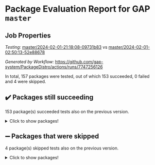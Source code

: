 # Package Evaluation Report for GAP `master`

## Job Properties

*Testing:* [master/2024-02-01-21:18:08-09731b83](https://github.com/gap-system/PackageDistro/blob/data/reports/master/2024-02-01-21:18:08-09731b83) vs [master/2024-02-01-02:50:13-52e88678](https://github.com/gap-system/PackageDistro/blob/data/reports/master/2024-02-01-02:50:13-52e88678)

*Generated by Workflow:* https://github.com/gap-system/PackageDistro/actions/runs/7747256126

In total, 157 packages were tested, out of which 153 succeeded, 0 failed and 4 were skipped.

## :heavy_check_mark: Packages still succeeding

153 package(s) succeeded tests also on the previous version.
<details><summary>Click to show packages!</summary>

- 4ti2interface 2023.02-04 [(success)](https://github.com/gap-system/PackageDistro/actions/runs/7747256126/job/21128009370)
- ace 5.6.2 [(success)](https://github.com/gap-system/PackageDistro/actions/runs/7747256126/job/21128009626)
- aclib 1.3.2 [(success)](https://github.com/gap-system/PackageDistro/actions/runs/7747256126/job/21128009830)
- agt 0.3.1 [(success)](https://github.com/gap-system/PackageDistro/actions/runs/7747256126/job/21128010079)
- alnuth 3.2.1 [(success)](https://github.com/gap-system/PackageDistro/actions/runs/7747256126/job/21128010282)
- anupq 3.3.0 [(success)](https://github.com/gap-system/PackageDistro/actions/runs/7747256126/job/21128010504)
- atlasrep 2.1.8 [(success)](https://github.com/gap-system/PackageDistro/actions/runs/7747256126/job/21128010703)
- autodoc 2023.06.19 [(success)](https://github.com/gap-system/PackageDistro/actions/runs/7747256126/job/21128010911)
- automata 1.15 [(success)](https://github.com/gap-system/PackageDistro/actions/runs/7747256126/job/21128015215)
- automgrp 1.3.2 [(success)](https://github.com/gap-system/PackageDistro/actions/runs/7747256126/job/21128015753)
- autpgrp 1.11 [(success)](https://github.com/gap-system/PackageDistro/actions/runs/7747256126/job/21128016059)
- cap 2024.01-06 [(success)](https://github.com/gap-system/PackageDistro/actions/runs/7747256126/job/21128016627)
- caratinterface 2.3.6 [(success)](https://github.com/gap-system/PackageDistro/actions/runs/7747256126/job/21128016918)
- cddinterface 2022.11.01 [(success)](https://github.com/gap-system/PackageDistro/actions/runs/7747256126/job/21128017133)
- circle 1.6.6 [(success)](https://github.com/gap-system/PackageDistro/actions/runs/7747256126/job/21128017392)
- classicpres 1.22 [(success)](https://github.com/gap-system/PackageDistro/actions/runs/7747256126/job/21128017662)
- cohomolo 1.6.11 [(success)](https://github.com/gap-system/PackageDistro/actions/runs/7747256126/job/21128017918)
- congruence 1.2.5 [(success)](https://github.com/gap-system/PackageDistro/actions/runs/7747256126/job/21128018260)
- corelg 1.56 [(success)](https://github.com/gap-system/PackageDistro/actions/runs/7747256126/job/21128018535)
- crime 1.6 [(success)](https://github.com/gap-system/PackageDistro/actions/runs/7747256126/job/21128018762)
- crisp 1.4.6 [(success)](https://github.com/gap-system/PackageDistro/actions/runs/7747256126/job/21128019024)
- crypting 0.10.4 [(success)](https://github.com/gap-system/PackageDistro/actions/runs/7747256126/job/21128019298)
- cryst 4.1.27 [(success)](https://github.com/gap-system/PackageDistro/actions/runs/7747256126/job/21128019534)
- crystcat 1.1.10 [(success)](https://github.com/gap-system/PackageDistro/actions/runs/7747256126/job/21128019784)
- ctbllib 1.3.7 [(success)](https://github.com/gap-system/PackageDistro/actions/runs/7747256126/job/21128020003)
- cubefree 1.19 [(success)](https://github.com/gap-system/PackageDistro/actions/runs/7747256126/job/21128020237)
- curlinterface 2.3.2 [(success)](https://github.com/gap-system/PackageDistro/actions/runs/7747256126/job/21128020540)
- cvec 2.8.1 [(success)](https://github.com/gap-system/PackageDistro/actions/runs/7747256126/job/21128020773)
- datastructures 0.3.0 [(success)](https://github.com/gap-system/PackageDistro/actions/runs/7747256126/job/21128021016)
- deepthought 1.0.6 [(success)](https://github.com/gap-system/PackageDistro/actions/runs/7747256126/job/21128021256)
- design 1.8 [(success)](https://github.com/gap-system/PackageDistro/actions/runs/7747256126/job/21128021450)
- difsets 2.3.1 [(success)](https://github.com/gap-system/PackageDistro/actions/runs/7747256126/job/21128021695)
- digraphs 1.6.3 [(success)](https://github.com/gap-system/PackageDistro/actions/runs/7747256126/job/21128021956)
- edim 1.3.7 [(success)](https://github.com/gap-system/PackageDistro/actions/runs/7747256126/job/21128022176)
- example 4.3.4 [(success)](https://github.com/gap-system/PackageDistro/actions/runs/7747256126/job/21128022419)
- examplesforhomalg 2023.10-01 [(success)](https://github.com/gap-system/PackageDistro/actions/runs/7747256126/job/21128022646)
- factint 1.6.3 [(success)](https://github.com/gap-system/PackageDistro/actions/runs/7747256126/job/21128022836)
- ferret 1.0.10 [(success)](https://github.com/gap-system/PackageDistro/actions/runs/7747256126/job/21128023027)
- fga 1.5.0 [(success)](https://github.com/gap-system/PackageDistro/actions/runs/7747256126/job/21128023215)
- fining 1.5.6 [(success)](https://github.com/gap-system/PackageDistro/actions/runs/7747256126/job/21128023407)
- float 1.0.4 [(success)](https://github.com/gap-system/PackageDistro/actions/runs/7747256126/job/21128023639)
- format 1.4.3 [(success)](https://github.com/gap-system/PackageDistro/actions/runs/7747256126/job/21128023839)
- forms 1.2.9 [(success)](https://github.com/gap-system/PackageDistro/actions/runs/7747256126/job/21128024144)
- fplsa 1.2.6 [(success)](https://github.com/gap-system/PackageDistro/actions/runs/7747256126/job/21128024380)
- fr 2.4.13 [(success)](https://github.com/gap-system/PackageDistro/actions/runs/7747256126/job/21128024637)
- francy 2.0.3 [(success)](https://github.com/gap-system/PackageDistro/actions/runs/7747256126/job/21128024927)
- fwtree 1.3 [(success)](https://github.com/gap-system/PackageDistro/actions/runs/7747256126/job/21128025167)
- gapdoc 1.6.6 [(success)](https://github.com/gap-system/PackageDistro/actions/runs/7747256126/job/21128025381)
- gauss 2023.02-04 [(success)](https://github.com/gap-system/PackageDistro/actions/runs/7747256126/job/21128025643)
- gaussforhomalg 2023.11-01 [(success)](https://github.com/gap-system/PackageDistro/actions/runs/7747256126/job/21128025831)
- gbnp 1.0.5 [(success)](https://github.com/gap-system/PackageDistro/actions/runs/7747256126/job/21128026042)
- generalizedmorphismsforcap 2024.01-01 [(success)](https://github.com/gap-system/PackageDistro/actions/runs/7747256126/job/21128026249)
- genss 1.6.8 [(success)](https://github.com/gap-system/PackageDistro/actions/runs/7747256126/job/21128026491)
- gradedmodules 2024.01-01 [(success)](https://github.com/gap-system/PackageDistro/actions/runs/7747256126/job/21128026762)
- gradedringforhomalg 2023.08-01 [(success)](https://github.com/gap-system/PackageDistro/actions/runs/7747256126/job/21128026966)
- grape 4.9.0 [(success)](https://github.com/gap-system/PackageDistro/actions/runs/7747256126/job/21128027184)
- groupoids 1.74 [(success)](https://github.com/gap-system/PackageDistro/actions/runs/7747256126/job/21128027428)
- grpconst 2.6.5 [(success)](https://github.com/gap-system/PackageDistro/actions/runs/7747256126/job/21128027678)
- guarana 0.96.3 [(success)](https://github.com/gap-system/PackageDistro/actions/runs/7747256126/job/21128027944)
- guava 3.18 [(success)](https://github.com/gap-system/PackageDistro/actions/runs/7747256126/job/21128028178)
- hap 1.62 [(success)](https://github.com/gap-system/PackageDistro/actions/runs/7747256126/job/21128028455)
- hapcryst 0.1.15 [(success)](https://github.com/gap-system/PackageDistro/actions/runs/7747256126/job/21128028714)
- hecke 1.5.3 [(success)](https://github.com/gap-system/PackageDistro/actions/runs/7747256126/job/21128028969)
- help 3.5 [(success)](https://github.com/gap-system/PackageDistro/actions/runs/7747256126/job/21128029252)
- homalg 2024.01-01 [(success)](https://github.com/gap-system/PackageDistro/actions/runs/7747256126/job/21128029576)
- homalgtocas 2023.11-01 [(success)](https://github.com/gap-system/PackageDistro/actions/runs/7747256126/job/21128029900)
- idrel 2.46 [(success)](https://github.com/gap-system/PackageDistro/actions/runs/7747256126/job/21128030198)
- images 1.3.2 [(success)](https://github.com/gap-system/PackageDistro/actions/runs/7747256126/job/21128030493)
- intpic 0.3.0 [(success)](https://github.com/gap-system/PackageDistro/actions/runs/7747256126/job/21128030778)
- io 4.8.2 [(success)](https://github.com/gap-system/PackageDistro/actions/runs/7747256126/job/21128031116)
- io_forhomalg 2023.02-04 [(success)](https://github.com/gap-system/PackageDistro/actions/runs/7747256126/job/21128031366)
- irredsol 1.4.4 [(success)](https://github.com/gap-system/PackageDistro/actions/runs/7747256126/job/21128031687)
- json 2.2.0 [(success)](https://github.com/gap-system/PackageDistro/actions/runs/7747256126/job/21128032009)
- jupyterkernel 1.5.0 [(success)](https://github.com/gap-system/PackageDistro/actions/runs/7747256126/job/21128032281)
- jupyterviz 1.5.6 [(success)](https://github.com/gap-system/PackageDistro/actions/runs/7747256126/job/21128032543)
- kan 1.37 [(success)](https://github.com/gap-system/PackageDistro/actions/runs/7747256126/job/21128032800)
- kbmag 1.5.11 [(success)](https://github.com/gap-system/PackageDistro/actions/runs/7747256126/job/21128033098)
- laguna 3.9.6 [(success)](https://github.com/gap-system/PackageDistro/actions/runs/7747256126/job/21128033307)
- liealgdb 2.2.1 [(success)](https://github.com/gap-system/PackageDistro/actions/runs/7747256126/job/21128033537)
- liepring 2.8 [(success)](https://github.com/gap-system/PackageDistro/actions/runs/7747256126/job/21128033779)
- liering 2.4.2 [(success)](https://github.com/gap-system/PackageDistro/actions/runs/7747256126/job/21128034038)
- linearalgebraforcap 2024.01-07 [(success)](https://github.com/gap-system/PackageDistro/actions/runs/7747256126/job/21128034231)
- localizeringforhomalg 2023.10-01 [(success)](https://github.com/gap-system/PackageDistro/actions/runs/7747256126/job/21128034479)
- loops 3.4.3 [(success)](https://github.com/gap-system/PackageDistro/actions/runs/7747256126/job/21128034745)
- lpres 1.0.3 [(success)](https://github.com/gap-system/PackageDistro/actions/runs/7747256126/job/21128035029)
- majoranaalgebras 1.5.1 [(success)](https://github.com/gap-system/PackageDistro/actions/runs/7747256126/job/21128035271)
- mapclass 1.4.6 [(success)](https://github.com/gap-system/PackageDistro/actions/runs/7747256126/job/21128035503)
- matgrp 0.70 [(success)](https://github.com/gap-system/PackageDistro/actions/runs/7747256126/job/21128035715)
- matricesforhomalg 2023.11-02 [(success)](https://github.com/gap-system/PackageDistro/actions/runs/7747256126/job/21128035918)
- modisom 2.5.4 [(success)](https://github.com/gap-system/PackageDistro/actions/runs/7747256126/job/21128036148)
- modulepresentationsforcap 2024.01-04 [(success)](https://github.com/gap-system/PackageDistro/actions/runs/7747256126/job/21128036384)
- modules 2024.01-01 [(success)](https://github.com/gap-system/PackageDistro/actions/runs/7747256126/job/21128036592)
- monoidalcategories 2024.01-13 [(success)](https://github.com/gap-system/PackageDistro/actions/runs/7747256126/job/21128036825)
- nconvex 2022.09-01 [(success)](https://github.com/gap-system/PackageDistro/actions/runs/7747256126/job/21128037063)
- nilmat 1.4.2 [(success)](https://github.com/gap-system/PackageDistro/actions/runs/7747256126/job/21128037290)
- nock 1.5 [(success)](https://github.com/gap-system/PackageDistro/actions/runs/7747256126/job/21128037556)
- normalizinterface 1.3.6 [(success)](https://github.com/gap-system/PackageDistro/actions/runs/7747256126/job/21128037784)
- nq 2.5.11 [(success)](https://github.com/gap-system/PackageDistro/actions/runs/7747256126/job/21128038012)
- numericalsgps 1.3.1 [(success)](https://github.com/gap-system/PackageDistro/actions/runs/7747256126/job/21128038245)
- openmath 11.5.3 [(success)](https://github.com/gap-system/PackageDistro/actions/runs/7747256126/job/21128038461)
- orb 4.9.0 [(success)](https://github.com/gap-system/PackageDistro/actions/runs/7747256126/job/21128038663)
- packagemanager 1.4.3 [(success)](https://github.com/gap-system/PackageDistro/actions/runs/7747256126/job/21128038896)
- patternclass 2.4.3 [(success)](https://github.com/gap-system/PackageDistro/actions/runs/7747256126/job/21128039150)
- permut 2.0.5 [(success)](https://github.com/gap-system/PackageDistro/actions/runs/7747256126/job/21128039358)
- polenta 1.3.10 [(success)](https://github.com/gap-system/PackageDistro/actions/runs/7747256126/job/21128039559)
- polymaking 0.8.7 [(success)](https://github.com/gap-system/PackageDistro/actions/runs/7747256126/job/21128039763)
- primgrp 3.4.4 [(success)](https://github.com/gap-system/PackageDistro/actions/runs/7747256126/job/21128039961)
- profiling 2.5.4 [(success)](https://github.com/gap-system/PackageDistro/actions/runs/7747256126/job/21128040142)
- qdistrnd 0.9.2 [(success)](https://github.com/gap-system/PackageDistro/actions/runs/7747256126/job/21128040321)
- qpa 1.35 [(success)](https://github.com/gap-system/PackageDistro/actions/runs/7747256126/job/21128040497)
- quagroup 1.8.4 [(success)](https://github.com/gap-system/PackageDistro/actions/runs/7747256126/job/21128040740)
- radiroot 2.9 [(success)](https://github.com/gap-system/PackageDistro/actions/runs/7747256126/job/21128040960)
- rcwa 4.7.1 [(success)](https://github.com/gap-system/PackageDistro/actions/runs/7747256126/job/21128041140)
- rds 1.8 [(success)](https://github.com/gap-system/PackageDistro/actions/runs/7747256126/job/21128041324)
- recog 1.4.2 [(success)](https://github.com/gap-system/PackageDistro/actions/runs/7747256126/job/21128041490)
- repndecomp 1.3.0 [(success)](https://github.com/gap-system/PackageDistro/actions/runs/7747256126/job/21128041711)
- repsn 3.1.2 [(success)](https://github.com/gap-system/PackageDistro/actions/runs/7747256126/job/21128041889)
- resclasses 4.7.3 [(success)](https://github.com/gap-system/PackageDistro/actions/runs/7747256126/job/21128042085)
- ringsforhomalg 2023.11-02 [(success)](https://github.com/gap-system/PackageDistro/actions/runs/7747256126/job/21128042282)
- sco 2023.08-01 [(success)](https://github.com/gap-system/PackageDistro/actions/runs/7747256126/job/21128042508)
- scscp 2.4.2 [(success)](https://github.com/gap-system/PackageDistro/actions/runs/7747256126/job/21128042708)
- semigroups 5.3.4 [(success)](https://github.com/gap-system/PackageDistro/actions/runs/7747256126/job/21128042901)
- sglppow 2.3 [(success)](https://github.com/gap-system/PackageDistro/actions/runs/7747256126/job/21128043134)
- sgpviz 0.999.5 [(success)](https://github.com/gap-system/PackageDistro/actions/runs/7747256126/job/21128043338)
- simpcomp 2.1.14 [(success)](https://github.com/gap-system/PackageDistro/actions/runs/7747256126/job/21128043545)
- singular 2023.02.09 [(success)](https://github.com/gap-system/PackageDistro/actions/runs/7747256126/job/21128043765)
- sl2reps 1.1 [(success)](https://github.com/gap-system/PackageDistro/actions/runs/7747256126/job/21128043990)
- sla 1.5.3 [(success)](https://github.com/gap-system/PackageDistro/actions/runs/7747256126/job/21128044254)
- smallgrp 1.5.3 [(success)](https://github.com/gap-system/PackageDistro/actions/runs/7747256126/job/21128044519)
- smallsemi 0.6.13 [(success)](https://github.com/gap-system/PackageDistro/actions/runs/7747256126/job/21128044775)
- sonata 2.9.6 [(success)](https://github.com/gap-system/PackageDistro/actions/runs/7747256126/job/21128045063)
- sophus 1.27 [(success)](https://github.com/gap-system/PackageDistro/actions/runs/7747256126/job/21128045266)
- sotgrps 1.2 [(success)](https://github.com/gap-system/PackageDistro/actions/runs/7747256126/job/21128045468)
- spinsym 1.5.2 [(success)](https://github.com/gap-system/PackageDistro/actions/runs/7747256126/job/21128045709)
- standardff 1.0 [(success)](https://github.com/gap-system/PackageDistro/actions/runs/7747256126/job/21128045907)
- symbcompcc 1.3.2 [(success)](https://github.com/gap-system/PackageDistro/actions/runs/7747256126/job/21128046131)
- thelma 1.3 [(success)](https://github.com/gap-system/PackageDistro/actions/runs/7747256126/job/21128046395)
- tomlib 1.2.11 [(success)](https://github.com/gap-system/PackageDistro/actions/runs/7747256126/job/21128046580)
- toolsforhomalg 2023.11-01 [(success)](https://github.com/gap-system/PackageDistro/actions/runs/7747256126/job/21128046803)
- toric 1.9.5 [(success)](https://github.com/gap-system/PackageDistro/actions/runs/7747256126/job/21128047014)
- toricvarieties 2022.07.13 [(success)](https://github.com/gap-system/PackageDistro/actions/runs/7747256126/job/21128047258)
- transgrp 3.6.5 [(success)](https://github.com/gap-system/PackageDistro/actions/runs/7747256126/job/21128047519)
- ugaly 4.1.3 [(success)](https://github.com/gap-system/PackageDistro/actions/runs/7747256126/job/21128047786)
- unipot 1.5 [(success)](https://github.com/gap-system/PackageDistro/actions/runs/7747256126/job/21128048542)
- unitlib 4.2.0 [(success)](https://github.com/gap-system/PackageDistro/actions/runs/7747256126/job/21128049123)
- utils 0.85 [(success)](https://github.com/gap-system/PackageDistro/actions/runs/7747256126/job/21128049411)
- uuid 0.7 [(success)](https://github.com/gap-system/PackageDistro/actions/runs/7747256126/job/21128049669)
- walrus 0.9991 [(success)](https://github.com/gap-system/PackageDistro/actions/runs/7747256126/job/21128049940)
- wedderga 4.10.4 [(success)](https://github.com/gap-system/PackageDistro/actions/runs/7747256126/job/21128050220)
- xmod 2.92 [(success)](https://github.com/gap-system/PackageDistro/actions/runs/7747256126/job/21128050486)
- xmodalg 1.23 [(success)](https://github.com/gap-system/PackageDistro/actions/runs/7747256126/job/21128050766)
- yangbaxter 0.10.3 [(success)](https://github.com/gap-system/PackageDistro/actions/runs/7747256126/job/21128051000)
- zeromqinterface 0.14 [(success)](https://github.com/gap-system/PackageDistro/actions/runs/7747256126/job/21128051219)
</details>

## :heavy_minus_sign: Packages that were skipped

4 package(s) skipped tests also on the previous version.
<details><summary>Click to show packages!</summary>

- browse 1.8.21 [(skipped)](https://github.com/gap-system/PackageDistro/actions/runs/7747256126/job/21127314528)
- itc 1.5.1 [(skipped)](https://github.com/gap-system/PackageDistro/actions/runs/7747256126/job/21127314528)
- polycyclic 2.16 [(skipped)](https://github.com/gap-system/PackageDistro/actions/runs/7747256126/job/21127314528)
- xgap 4.31 [(skipped)](https://github.com/gap-system/PackageDistro/actions/runs/7747256126/job/21127314528)
</details>

